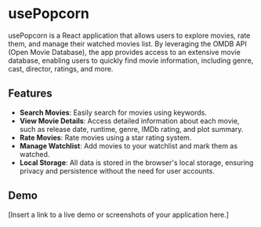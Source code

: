 # usePopcorn

usePopcorn is a React application that allows users to explore movies, rate them, and manage their watched movies list. By leveraging the OMDB API (Open Movie Database), the app provides access to an extensive movie database, enabling users to quickly find movie information, including genre, cast, director, ratings, and more.

## Features

- **Search Movies**: Easily search for movies using keywords.
- **View Movie Details**: Access detailed information about each movie, such as release date, runtime, genre, IMDb rating, and plot summary.
- **Rate Movies**: Rate movies using a star rating system.
- **Manage Watchlist**: Add movies to your watchlist and mark them as watched.
- **Local Storage**: All data is stored in the browser's local storage, ensuring privacy and persistence without the need for user accounts.

## Demo

[Insert a link to a live demo or screenshots of your application here.]
